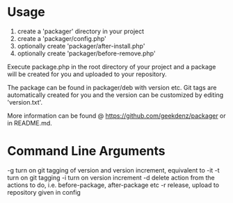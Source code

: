 Usage
=====
1. create a 'packager' directory in your project
2. create a 'packager/config.php'
3. optionally create 'packager/after-install.php'
4. optionally create 'packager/before-remove.php'

Execute
    package.php
in the root directory of your project and a package will be created for you and uploaded to your repository.

The package can be found in packager/deb with version etc. Git tags are automatically created for you
and the version can be customized by editing 'version.txt'.

More information can be found @ https://github.com/geekdenz/packager or in README.md.

Command Line Arguments
======================

-g          turn on git tagging of version and version increment, equivalent to -it
-t          turn on git tagging
-i          turn on version increment
-d <action> delete action from the actions to do, i.e. before-package, after-package etc
-r          release, upload to repository given in config
